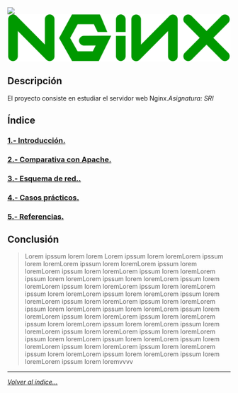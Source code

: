 <img src="../imagenes/MI-LICENCIA88x31.png" style="float: left; margin-right: 10px;" />

![logo nginx](/imagenes/NginxLogo.png)
## Descripción
El proyecto consiste en estudiar el servidor web Nginx.*Asignatura: SRI*

## Índice
### [1.- Introducción.](documentacion/introduccion.md)
### [2.- Comparativa con Apache.](documentacion/ComparativaConApache.md)
### [3.- Esquema de red..](documentacion/EsquemaDeRed.md)
### [4.- Casos prácticos.](documentacion/CasosPracticos.md)
### [5.- Referencias.](documentacion/referencias.md)

## Conclusión
> Lorem ipssum lorem lorem Lorem ipssum lorem loremLorem ipssum lorem loremLorem ipssum lorem loremLorem ipssum lorem loremLorem ipssum lorem loremLorem ipssum lorem loremLorem ipssum lorem loremLorem ipssum lorem loremLorem ipssum lorem loremLorem ipssum lorem loremLorem ipssum lorem loremLorem ipssum lorem loremLorem ipssum lorem loremLorem ipssum lorem loremLorem ipssum lorem loremLorem ipssum lorem loremLorem ipssum lorem loremLorem ipssum lorem loremLorem ipssum lorem loremLorem ipssum lorem loremLorem ipssum lorem loremLorem ipssum lorem loremLorem ipssum lorem loremLorem ipssum lorem loremLorem ipssum lorem loremLorem ipssum lorem loremLorem ipssum lorem loremLorem ipssum lorem loremLorem ipssum lorem loremLorem ipssum lorem loremLorem ipssum lorem loremLorem ipssum lorem loremLorem ipssum lorem loremLorem ipssum lorem loremLorem ipssum lorem loremvvvv

________________________________________
*[Volver al índice...](../README.md)*